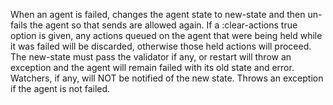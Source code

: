 When an agent is failed, changes the agent state to new-state and
  then un-fails the agent so that sends are allowed again.  If
  a :clear-actions true option is given, any actions queued on the
  agent that were being held while it was failed will be discarded,
  otherwise those held actions will proceed.  The new-state must pass
  the validator if any, or restart will throw an exception and the
  agent will remain failed with its old state and error.  Watchers, if
  any, will NOT be notified of the new state.  Throws an exception if
  the agent is not failed.